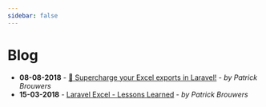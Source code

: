 ```yaml
---
sidebar: false
---
```


# Blog

- **08-08-2018** - [🚀 Supercharge your Excel exports in Laravel!](https://medium.com/@maatwebsite/supercharge-your-excel-exports-in-laravel-eb9f74395995) - _by Patrick Brouwers_
- **15-03-2018** - [Laravel Excel - Lessons Learned](https://medium.com/@maatwebsite/laravel-excel-lessons-learned-7fee2812551) - _by Patrick Brouwers_